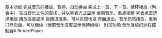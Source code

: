 基本功能
完成音乐的播放，暂停，自动换曲
完成上一首，下一首，循环播放（列表中）
完成音乐文件的查找，并以列表方式显示
当前音乐，重点提醒
列表点击选择播放
播放进度显示
拖拽进度条，可以实现快进
界面退出，音乐仍然播放，重新打开页面，可以继续（当前音乐进度显示保持继续）
附加功能
音乐播放的远程控制器# RobertPlayer
